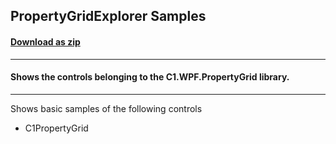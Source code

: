 ## PropertyGridExplorer Samples
#### [Download as zip](https://grapecity.github.io/DownGit/#/home?url=https://github.com/GrapeCity/ComponentOne-WPF-Samples/tree/master/NET_5/PropertyGrid/PropertyGridExplorer)
____
#### Shows the controls belonging to the C1.WPF.PropertyGrid library.
____
Shows basic samples of the following controls

* C1PropertyGrid
